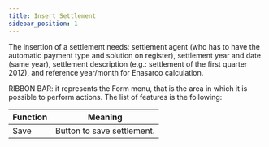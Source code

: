 ```yaml
---
title: Insert Settlement
sidebar_position: 1
---
```


The insertion of a settlement needs: settlement agent (who has to have the automatic payment type and solution on register), settlement year and date (same year), settlement description (e.g.: settlement of the first quarter 2012), and reference year/month for Enasarco calculation.

RIBBON BAR: it represents the Form menu, that is the area in which it is possible to perform actions. The list of features is the following:



| Function | Meaning |
| --- | --- |
| Save | Button to save settlement. |






